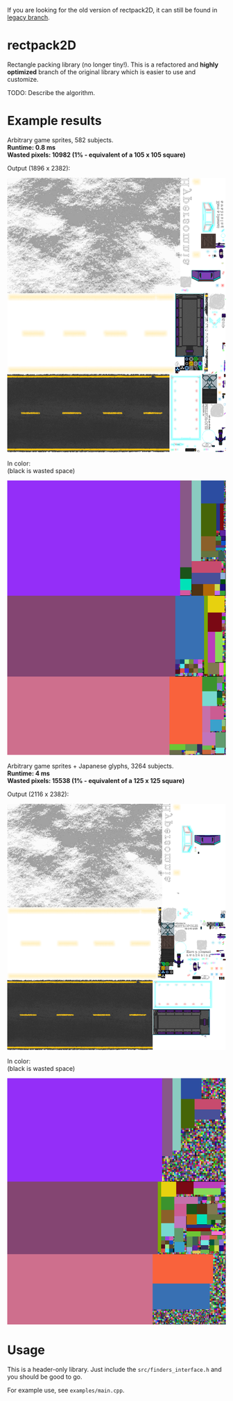 If you are looking for the old version of rectpack2D, it can still be found in [legacy branch](https://github.com/TeamHypersomnia/rectpack2D/tree/legacy).

# rectpack2D

Rectangle packing library (no longer tiny!).
This is a refactored and **highly optimized** branch of the original library which is easier to use and customize.

TODO: Describe the algorithm.

# Example results

Arbitrary game sprites, 582 subjects.  
**Runtime: 0.8 ms**  
**Wasted pixels: 10982 (1% - equivalent of a 105 x 105 square)**  

Output (1896 x 2382):

![Arbitrary game sprites, 582 subjects](example/images/atlas_small.png)

In color:  
(black is wasted space)

![Arbitrary game sprites, 582 subjects](example/images/atlas_small_color.png)

Arbitrary game sprites + Japanese glyphs, 3264 subjects.  
**Runtime: 4 ms**  
**Wasted pixels: 15538 (1% - equivalent of a 125 x 125 square)**  

Output (2116 x 2382):

![Arbitrary game sprites, 582 subjects](example/images/atlas_big.png)

In color:  
(black is wasted space)

![Arbitrary game sprites, 582 subjects](example/images/atlas_big_color.png)


# Usage

This is a header-only library.
Just include the ``src/finders_interface.h`` and you should be good to go.

For example use, see ``examples/main.cpp``.
